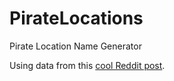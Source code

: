 # PirateLocations
Pirate Location Name Generator

Using data from this [cool Reddit post](https://www.reddit.com/r/DnD/comments/hwf49i/oc_pirate_location_name_generator/).
